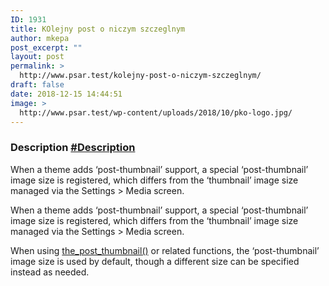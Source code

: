 ```yaml
---
ID: 1931
title: KOlejny post o niczym szczeglnym
author: mkepa
post_excerpt: ""
layout: post
permalink: >
  http://www.psar.test/kolejny-post-o-niczym-szczeglnym/
draft: false
date: 2018-12-15 14:44:51
image: >
  http://www.psar.test/wp-content/uploads/2018/10/pko-logo.jpg/
---
```

<!-- wp:heading {"level":3} -->
<h3 id="description">Description&nbsp;<a href="https://developer.wordpress.org/reference/functions/get_the_post_thumbnail/#description">#Description</a></h3>
<!-- /wp:heading -->

<!-- wp:paragraph -->
<p>When a theme adds ‘post-thumbnail’ support, a special ‘post-thumbnail’ image size is registered, which differs from the ‘thumbnail’ image size managed via the Settings &gt; Media screen.</p>
<!-- /wp:paragraph -->

<!-- wp:paragraph -->
<p>When a theme adds ‘post-thumbnail’ support, a special ‘post-thumbnail’ image size is registered, which differs from the ‘thumbnail’ image size managed via the Settings &gt; Media screen.</p>
<!-- /wp:paragraph -->

<!-- wp:paragraph -->
<p>When using&nbsp;<a href="https://developer.wordpress.org/reference/functions/the_post_thumbnail/">the_post_thumbnail()</a>&nbsp;or related functions, the ‘post-thumbnail’ image size is used by default, though a different size can be specified instead as needed.</p>
<!-- /wp:paragraph -->